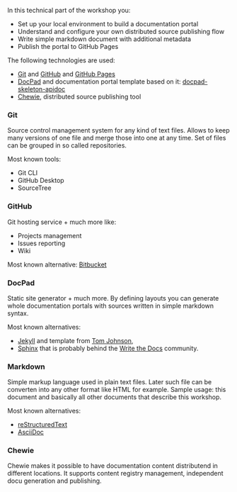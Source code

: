 In this technical part of the workshop you:
- Set up your local environment to build a documentation portal
- Understand and configure your own distributed source publishing flow
- Write simple markdown document with additional metadata
- Publish the portal to GitHub Pages

The following technologies are used:
- [Git](https://git-scm.com/) and [GitHub](https://github.com) and [GitHub Pages](https://pages.github.com/)
- [DocPad](https://docpad.org/) and documentation portal template based on it: [docpad-skeleton-apidoc](https://github.com/YaaS/docpad-skeleton-apidocs)
- [Chewie](https://github.com/YaaS/chewie), distributed source publishing tool

### Git

Source control management system for any kind of text files. Allows to keep many versions of one file and merge those into one at any time. 
Set of files can be grouped in so called repositories.

Most known tools:
- Git CLI
- GitHub Desktop
- SourceTree

### GitHub

Git hosting service + much more like:
- Projects management
- Issues reporting
- Wiki

Most known alternative: [Bitbucket](https://bitbucket.org)

### DocPad

Static site generator + much more. By defining layouts you can generate whole documentation portals with sources written in simple markdown syntax.

Most known alternatives:
- [Jekyll](https://jekyllrb.com/) and template from [Tom Johnson](https://github.com/tomjohnson1492/documentation-theme-jekyll),
- [Sphinx](http://www.sphinx-doc.org) that is probably behind the [Write the Docs](http://www.writethedocs.org/guide/) community.

### Markdown

Simple markup language used in plain text files. Later such file can be converten into any other format like HTML for example. Sample usage: this document and basically all other documents that describe this workshop.

Most known alternatives:
- [reStructuredText](http://docutils.sourceforge.net/rst.html)
- [AsciiDoc](http://www.methods.co.nz/asciidoc/)

### Chewie

Chewie makes it possible to have documentation content distributend in different locations. It supports content registry management, independent docu generation and publishing.
